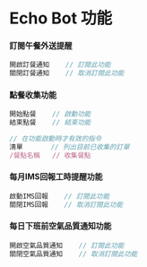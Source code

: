 # Echo Bot 功能


#### 訂閱午餐外送提醒

```javascript
開啟訂餐通知    // 訂閱此功能
關閉訂餐通知    // 取消訂閱此功能
```



#### 點餐收集功能

```javascript
開始點餐    // 啟動功能
結束點餐    // 結束功能

// 在功能啟動時才有效的指令
清單       // 列出目前已收集的訂單
/餐點名稱   // 收集餐點
```



#### 每月IMS回報工時提醒功能

```javascript
啟動IMS回報    // 訂閱此功能
關閉IMS回報    // 取消訂閱此功能
```



#### 每日下班前空氣品質通知功能

```javascript
開啟空氣品質通知    // 訂閱此功能
關閉空氣品質通知    // 取消訂閱此功能
```








```

```